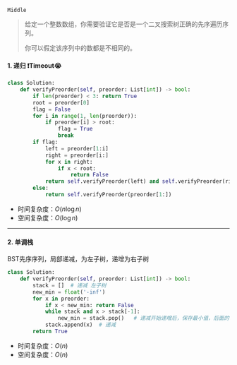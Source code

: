 `Middle`

> 给定一个整数数组，你需要验证它是否是一个二叉搜索树正确的先序遍历序列。
>
> 你可以假定该序列中的数都是不相同的。

#### 1.  递归 :heavy_exclamation_mark:Timeout:sob:

```python
class Solution:
    def verifyPreorder(self, preorder: List[int]) -> bool:
        if len(preorder) < 3: return True
        root = preorder[0]  
        flag = False
        for i in range(1, len(preorder)):
            if preorder[i] > root:
                flag = True
                break
        if flag:
            left = preorder[1:i]
            right = preorder[i:]
            for x in right:
                if x < root:
                    return False
            return self.verifyPreorder(left) and self.verifyPreorder(right)
        else:
            return self.verifyPreorder(preorder[1:])
```

- 时间复杂度：$O(n\log n)$
- 空间复杂度：$O(\log n)$

---

#### 2. 单调栈

BST先序序列，局部递减，为左子树，递增为右子树

```python
class Solution:
    def verifyPreorder(self, preorder: List[int]) -> bool:
        stack = []  # 递减 左子树
        new_min = float('-inf')
        for x in preorder:
            if x < new_min: return False
            while stack and x > stack[-1]: 
                new_min = stack.pop()   # 递减开始递增后，保存最小值，后面的值不能小于最小值
            stack.append(x)  # 递减
        return True
```

- 时间复杂度：$O(n)$
- 空间复杂度：$O(n)$